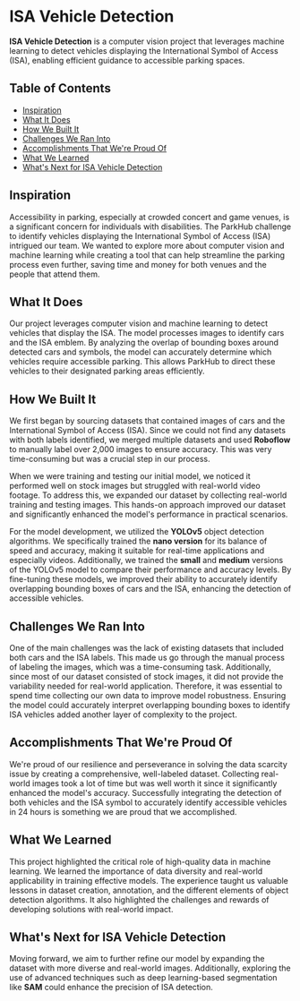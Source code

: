 # ISA Vehicle Detection

**ISA Vehicle Detection** is a computer vision project that leverages machine learning to detect vehicles displaying the International Symbol of Access (ISA), enabling efficient guidance to accessible parking spaces.

## Table of Contents

- [Inspiration](#inspiration)
- [What It Does](#what-it-does)
- [How We Built It](#how-we-built-it)
- [Challenges We Ran Into](#challenges-we-ran-into)
- [Accomplishments That We're Proud Of](#accomplishments-that-were-proud-of)
- [What We Learned](#what-we-learned)
- [What's Next for ISA Vehicle Detection](#whats-next-for-isa-vehicle-detection)

## Inspiration

Accessibility in parking, especially at crowded concert and game venues, is a significant concern for individuals with disabilities. The ParkHub challenge to identify vehicles displaying the International Symbol of Access (ISA) intrigued our team. We wanted to explore more about computer vision and machine learning while creating a tool that can help streamline the parking process even further, saving time and money for both venues and the people that attend them.

## What It Does

Our project leverages computer vision and machine learning to detect vehicles that display the ISA. The model processes images to identify cars and the ISA emblem. By analyzing the overlap of bounding boxes around detected cars and symbols, the model can accurately determine which vehicles require accessible parking. This allows ParkHub to direct these vehicles to their designated parking areas efficiently.

## How We Built It

We first began by sourcing datasets that contained images of cars and the International Symbol of Access (ISA). Since we could not find any datasets with both labels identified, we merged multiple datasets and used **Roboflow** to manually label over 2,000 images to ensure accuracy. This was very time-consuming but was a crucial step in our process.

When we were training and testing our initial model, we noticed it performed well on stock images but struggled with real-world video footage. To address this, we expanded our dataset by collecting real-world training and testing images. This hands-on approach improved our dataset and significantly enhanced the model's performance in practical scenarios.

For the model development, we utilized the **YOLOv5** object detection algorithms. We specifically trained the **nano version** for its balance of speed and accuracy, making it suitable for real-time applications and especially videos. Additionally, we trained the **small** and **medium** versions of the YOLOv5 model to compare their performance and accuracy levels. By fine-tuning these models, we improved their ability to accurately identify overlapping bounding boxes of cars and the ISA, enhancing the detection of accessible vehicles.

## Challenges We Ran Into

One of the main challenges was the lack of existing datasets that included both cars and the ISA labels. This made us go through the manual process of labeling the images, which was a time-consuming task. Additionally, since most of our dataset consisted of stock images, it did not provide the variability needed for real-world application. Therefore, it was essential to spend time collecting our own data to improve model robustness. Ensuring the model could accurately interpret overlapping bounding boxes to identify ISA vehicles added another layer of complexity to the project.

## Accomplishments That We're Proud Of

We're proud of our resilience and perseverance in solving the data scarcity issue by creating a comprehensive, well-labeled dataset. Collecting real-world images took a lot of time but was well worth it since it significantly enhanced the model's accuracy. Successfully integrating the detection of both vehicles and the ISA symbol to accurately identify accessible vehicles in 24 hours is something we are proud that we accomplished.

## What We Learned

This project highlighted the critical role of high-quality data in machine learning. We learned the importance of data diversity and real-world applicability in training effective models. The experience taught us valuable lessons in dataset creation, annotation, and the different elements of object detection algorithms. It also highlighted the challenges and rewards of developing solutions with real-world impact.

## What's Next for ISA Vehicle Detection

Moving forward, we aim to further refine our model by expanding the dataset with more diverse and real-world images. Additionally, exploring the use of advanced techniques such as deep learning-based segmentation like **SAM** could enhance the precision of ISA detection.

